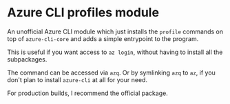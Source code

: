 # Azure CLI profiles module

An unofficial Azure CLI module which just installs the `profile` commands on top of `azure-cli-core`
and adds a simple entrypoint to the program.

This is useful if you want access to `az login`, without having to install all the subpackages.

The command can be accessed via `azq`.
Or by symlinking `azq` to `az`, if you don't plan to install `azure-cli` at all for your need.

For production builds, I recommend the official package.
